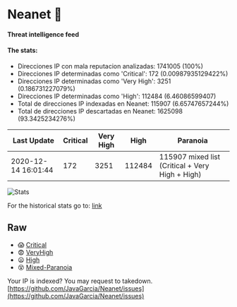# Neanet :hocho:
#### Threat intelligence feed
#### The stats:

- Direcciones IP con mala reputacion analizadas: 1741005 (100%)
- Direcciones IP determinadas como 'Critical':  172 (0.00987935129422%)
- Direcciones IP determinadas como 'Very High':  3251 (0.186731227079%)
- Direcciones IP determinadas como 'High':  112484 (6.46086599407)
- Total de direcciones IP indexadas en Neanet:  115907 (6.65747657244%)
- Total de direcciones IP descartadas en Neanet:  1625098 (93.3425234276%)

| Last Update | Critical | Very High | High | Paranoia |
| --- | --- | --- | --- | --- |
| 2020-12-14 16:01:44 | 172 | 3251 | 112484 | 115907 mixed list (Critical + Very High + High)|

![Stats](https://docs.google.com/spreadsheets/d/e/2PACX-1vSnaNMIXVabIpDJjufMlzH7poXnshF3mgd8Is1g9ytUEzVsP5my4Trn8f-xkoLLQ38xpL3HtmUexLo6/pubchart?oid=501124687&format=image)

For the historical stats go to: [link](/stats.csv)
## Raw
- :scream: [Critical](https://raw.githubusercontent.com/JavaGarcia/Neanet/master/blacklists/neanet_critical.txt)
- :fearful: [VeryHigh](https://raw.githubusercontent.com/JavaGarcia/Neanet/master/blacklists/neanet_veryHigh.txtt)
- :frowning: [High](https://raw.githubusercontent.com/JavaGarcia/Neanet/master/blacklists/neanet_high.txt)
- :dizzy_face: [Mixed-Paranoia](https://raw.githubusercontent.com/JavaGarcia/Neanet/master/blacklists/neanet_all.txt)


Your IP is indexed? You may request to takedown. [https://github.com/JavaGarcia/Neanet/issues](https://github.com/JavaGarcia/Neanet/issues)






















































































































































































































































































































































































































































































































































































































































































































































































































































































































































































































































































































































































































































































































































































































































































































































































































































































































































































































































































































































































































































































































































































































































































































































































































































































































































































































































































































































































































































































